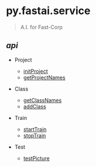 # py.fastai.service
>A.I. for Fast-Corp

## ***api***
* Project
   + [initProject]()
   + [getProjectNames]()
   
* Class
   + [getClassNames]()
   + [addClass]()
   
 
* Train
   + [startTrain]()
   + [stopTrain]()
 
* Test
   + [testPicture]()


